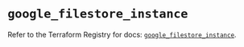 # `google_filestore_instance`

Refer to the Terraform Registry for docs: [`google_filestore_instance`](https://registry.terraform.io/providers/hashicorp/google-beta/5.36.0/docs/resources/google_filestore_instance).

